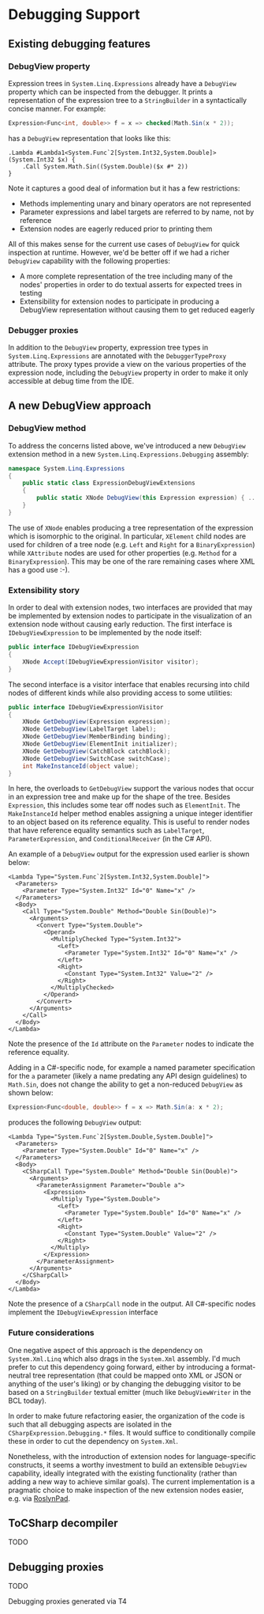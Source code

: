 # Debugging Support

## Existing debugging features

### DebugView property

Expression trees in `System.Linq.Expressions` already have a `DebugView` property which can be inspected from the debugger. It prints a representation of the expression tree to a `StringBuilder` in a syntactically concise manner. For example:

```csharp
Expression<Func<int, double>> f = x => checked(Math.Sin(x * 2));
```

has a `DebugView` representation that looks like this:

```
.Lambda #Lambda1<System.Func`2[System.Int32,System.Double]>(System.Int32 $x) {
    .Call System.Math.Sin((System.Double)($x #* 2))
}
```

Note it captures a good deal of information but it has a few restrictions:

* Methods implementing unary and binary operators are not represented
* Parameter expressions and label targets are referred to by name, not by reference
* Extension nodes are eagerly reduced prior to printing them

All of this makes sense for the current use cases of `DebugView` for quick inspection at runtime. However, we'd be better off if we had a richer `DebugView` capability with the following properties:

* A more complete representation of the tree including many of the nodes' properties in order to do textual asserts for expected trees in testing
* Extensibility for extension nodes to participate in producing a DebugView representation without causing them to get reduced eagerly

### Debugger proxies

In addition to the `DebugView` property, expression tree types in `System.Linq.Expressions` are annotated with the `DebuggerTypeProxy` attribute. The proxy types provide a view on the various properties of the expression node, including the `DebugView` property in order to make it only accessible at debug time from the IDE.

## A new DebugView approach

### DebugView method

To address the concerns listed above, we've introduced a new `DebugView` extension method in a new `System.Linq.Expressions.Debugging` assembly:

```csharp
namespace System.Linq.Expressions
{
    public static class ExpressionDebugViewExtensions
	{
        public static XNode DebugView(this Expression expression) { ... }
    }
}
```

The use of `XNode` enables producing a tree representation of the expression which is isomorphic to the original. In particular, `XElement` child nodes are used for children of a tree node (e.g. `Left` and `Right` for a `BinaryExpression`) while `XAttribute` nodes are used for other properties (e.g. `Method` for a `BinaryExpression`). This may be one of the rare remaining cases where XML has a good use :-).

### Extensibility story

In order to deal with extension nodes, two interfaces are provided that may be implemented by extension nodes to participate in the visualization of an extension node without causing early reduction. The first interface is `IDebugViewExpression` to be implemented by the node itself:

```csharp
public interface IDebugViewExpression
{
    XNode Accept(IDebugViewExpressionVisitor visitor);
}
```

The second interface is a visitor interface that enables recursing into child nodes of different kinds while also providing access to some utilities:

```csharp
public interface IDebugViewExpressionVisitor
{
    XNode GetDebugView(Expression expression);
    XNode GetDebugView(LabelTarget label);
    XNode GetDebugView(MemberBinding binding);
    XNode GetDebugView(ElementInit initializer);
    XNode GetDebugView(CatchBlock catchBlock);
    XNode GetDebugView(SwitchCase switchCase);
    int MakeInstanceId(object value);
}
```

In here, the overloads to `GetDebugView` support the various nodes that occur in an expression tree and make up for the shape of the tree. Besides `Expression`, this includes some tear off nodes such as `ElementInit`. The `MakeInstanceId` helper method enables assigning a unique integer identifier to an object based on its reference equality. This is useful to render nodes that have reference equality semantics such as `LabelTarget`, `ParameterExpression`, and `ConditionalReceiver` (in the C# API).

An example of a `DebugView` output for the expression used earlier is shown below:

```
<Lambda Type="System.Func`2[System.Int32,System.Double]">
  <Parameters>
    <Parameter Type="System.Int32" Id="0" Name="x" />
  </Parameters>
  <Body>
    <Call Type="System.Double" Method="Double Sin(Double)">
      <Arguments>
        <Convert Type="System.Double">
          <Operand>
            <MultiplyChecked Type="System.Int32">
              <Left>
                <Parameter Type="System.Int32" Id="0" Name="x" />
              </Left>
              <Right>
                <Constant Type="System.Int32" Value="2" />
              </Right>
            </MultiplyChecked>
          </Operand>
        </Convert>
      </Arguments>
    </Call>
  </Body>
</Lambda>
```

Note the presence of the `Id` attribute on the `Parameter` nodes to indicate the reference equality.

Adding in a C#-specific node, for example a named parameter specification for the `a` parameter (likely a name predating any API design guidelines) to `Math.Sin`, does not change the ability to get a non-reduced `DebugView` as shown below:

```csharp
Expression<Func<double, double>> f = x => Math.Sin(a: x * 2);
```

produces the following `DebugView` output:

```
<Lambda Type="System.Func`2[System.Double,System.Double]">
  <Parameters>
    <Parameter Type="System.Double" Id="0" Name="x" />
  </Parameters>
  <Body>
    <CSharpCall Type="System.Double" Method="Double Sin(Double)">
      <Arguments>
        <ParameterAssignment Parameter="Double a">
          <Expression>
            <Multiply Type="System.Double">
              <Left>
                <Parameter Type="System.Double" Id="0" Name="x" />
              </Left>
              <Right>
                <Constant Type="System.Double" Value="2" />
              </Right>
            </Multiply>
          </Expression>
        </ParameterAssignment>
      </Arguments>
    </CSharpCall>
  </Body>
</Lambda>
```

Note the presence of a `CSharpCall` node in the output. All C#-specific nodes implement the `IDebugViewExpression` interface

### Future considerations

One negative aspect of this approach is the dependency on `System.Xml.Linq` which also drags in the `System.Xml` assembly. I'd much prefer to cut this dependency going forward, either by introducing a format-neutral tree representation (that could be mapped onto XML or JSON or anything of the user's liking) or by changing the debugging visitor to be based on a `StringBuilder` textual emitter (much like `DebugViewWriter` in the BCL today).

In order to make future refactoring easier, the organization of the code is such that all debugging aspects are isolated in the `CSharpExpression.Debugging.*` files. It would suffice to conditionally compile these in order to cut the dependency on `System.Xml`.

Nonetheless, with the introduction of extension nodes for language-specific constructs, it seems a worthy investment to build an extensible `DebugView` capability, ideally integrated with the existing functionality (rather than adding a new way to achieve similar goals). The current implementation is a pragmatic choice to make inspection of the new extension nodes easier, e.g. via [RoslynPad](RoslynPad.MD).

## ToCSharp decompiler

TODO

## Debugging proxies

TODO

Debugging proxies generated via T4